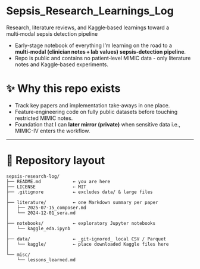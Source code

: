 # Sepsis_Research_Learnings_Log
Research, literature reviews, and Kaggle‑based learnings toward a multi‑modal sepsis detection pipeline

- Early‑stage notebook of everything I’m learning on the road to a **multi‑modal (clinician notes + lab values) sepsis‑detection pipeline**.  
- Repo is public and contains no patient‑level MIMIC data - only literature notes and Kaggle‑based experiments.

# ✨ Why this repo exists
- Track key papers and implementation take‑aways in one place.  
- Feature‑engineering code on fully public datasets before touching restricted MIMIC notes.  
- Foundation that I can **later mirror (private)** when sensitive data i.e., MIMIC-IV enters the workflow.

---

# 📁 Repository layout
```text
sepsis-research-log/
├── README.md            ← you are here
├── LICENSE              ← MIT
├── .gitignore           ← excludes data/ & large files
│
├── literature/          ← one Markdown summary per paper
│   ├── 2025-07-15_composer.md
│   └── 2024-12-01_sera.md
│
├── notebooks/           ← exploratory Jupyter notebooks
│   └── kaggle_eda.ipynb
│
├── data/                ← _git‑ignored_ local CSV / Parquet
│   └── kaggle/          ← place downloaded Kaggle files here
│
└── misc/
    └── lessons_learned.md
